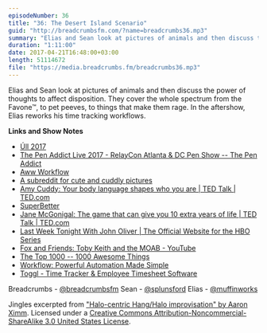 ```yaml
---
episodeNumber: 36
title: "36: The Desert Island Scenario"
guid: "http://breadcrumbsfm.com/?name=breadcrumbs36.mp3"
summary: "Elias and Sean look at pictures of animals and then discuss the power of thoughts to affect disposition, covering the whole spectrum from the Favone™ to pet peeves to things that make them rage. In the aftershow, Elias reworks his time tracking workflows."
duration: "1:11:00"
date: 2017-04-21T16:48:00+03:00
length: 51114672
file: "https://media.breadcrumbs.fm/breadcrumbs36.mp3"
---
```

Elias and Sean look at pictures of animals and then discuss the power of thoughts to affect disposition. They cover the whole spectrum from the Favone™, to pet peeves, to things that make them rage. In the aftershow, Elias reworks his time tracking workflows.

**Links and Show Notes** 
- [Úll 2017](http://2017.ull.ie/)
- [ The Pen Addict Live 2017 - RelayCon Atlanta & DC Pen Show -- The Pen Addict](https://www.penaddict.com/blog/2017/1/26/the-pen-addict-live-2017-relaycon-atlanta-dc-pen-show)
- [Aww Workflow](https://workflow.is/workflows/74e82ffc9bb14784adf7d7b1127999eb)
- [A subreddit for cute and cuddly pictures](https://www.reddit.com/r/aww/)
- [ Amy Cuddy: Your body language shapes who you are | TED Talk | TED.com](https://www.ted.com/talks/amy_cuddy_your_body_language_shapes_who_you_are)
- [SuperBetter](https://www.superbetter.com/)
- [ Jane McGonigal: The game that can give you 10 extra years of life | TED Talk | TED.com](https://www.ted.com/talks/jane_mcgonigal_the_game_that_can_give_you_10_extra_years_of_life)
- [Last Week Tonight With John Oliver | The Official Website for the HBO Series](http://www.hbo.com/last-week-tonight-with-john-oliver/index.html)
- [Fox and Friends: Toby Keith and the MOAB - YouTube](https://youtu.be/SFTblmpwYDc)
- [The Top 1000 -- 1000 Awesome Things](http://1000awesomethings.com/the-top-1000/)
- [ Workflow: Powerful Automation Made Simple](https://itunes.apple.com/us/app/workflow-powerful-automation-made-simple/id915249334?mt=8&uo=4)
- [Toggl - Time Tracker & Employee Timesheet Software](https://toggl.com/)

Breadcrumbs - [@breadcrumbsfm](https://twitter.com/breadcrumbsfm) Sean - [@splunsford](https://twitter.com/splunsford) Elias - [@muffinworks](https://twitter.com/muffinworks)

Jingles excerpted from [ "Halo-centric Hang/Halo improvisation" by Aaron Ximm](http://freemusicarchive.org/music/aaron_ximm/handpans_and_the_hang/). Licensed under a [Creative Commons Attribution-Noncommercial-ShareAlike 3.0 United States License](http://creativecommons.org/licenses/by-nc-sa/3.0/us/).